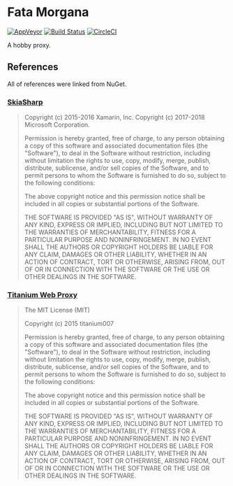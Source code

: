 # Fata Morgana

[![AppVeyor](https://ci.appveyor.com/api/projects/status/be867wfxe97pvf4p/branch/master?svg=true)](https://ci.appveyor.com/project/acid-chicken/fata-morgana/branch/master)
[![Build Status](https://app.bitrise.io/app/fe1f910a0795efef/status.svg?token=-XEcDeN_35n48V4dcLbB6Q&branch=master)](https://app.bitrise.io/app/fe1f910a0795efef)
[![CircleCI](https://circleci.com/gh/acid-chicken/fata-morgana/tree/master.svg?style=svg)](https://circleci.com/gh/acid-chicken/fata-morgana/tree/master)

A hobby proxy.

## References

All of references were linked from NuGet.

### [SkiaSharp](https://github.com/mono/SkiaSharp)
> Copyright (c) 2015-2016 Xamarin, Inc.
> Copyright (c) 2017-2018 Microsoft Corporation.
>
> Permission is hereby granted, free of charge, to any person obtaining a copy of this software and associated documentation files (the "Software"), to deal in the Software without restriction, including without limitation the rights to use, copy, modify, merge, publish, distribute, sublicense, and/or sell copies of the Software, and to permit persons to whom the Software is furnished to do so, subject to the following conditions:
>
> The above copyright notice and this permission notice shall be included in all copies or substantial portions of the Software.
>
> THE SOFTWARE IS PROVIDED "AS IS", WITHOUT WARRANTY OF ANY KIND, EXPRESS OR IMPLIED, INCLUDING BUT NOT LIMITED TO THE WARRANTIES OF MERCHANTABILITY, FITNESS FOR A PARTICULAR PURPOSE AND NONINFRINGEMENT. IN NO EVENT SHALL THE AUTHORS OR COPYRIGHT HOLDERS BE LIABLE FOR ANY CLAIM, DAMAGES OR OTHER LIABILITY, WHETHER IN AN ACTION OF CONTRACT, TORT OR OTHERWISE, ARISING FROM, OUT OF OR IN CONNECTION WITH THE SOFTWARE OR THE USE OR OTHER DEALINGS IN THE SOFTWARE.

### [Titanium Web Proxy](https://github.com/justcoding121/Titanium-Web-Proxy)
> The MIT License (MIT)
>
> Copyright (c) 2015 titanium007
>
> Permission is hereby granted, free of charge, to any person obtaining a copy
> of this software and associated documentation files (the "Software"), to deal
> in the Software without restriction, including without limitation the rights
> to use, copy, modify, merge, publish, distribute, sublicense, and/or sell
> copies of the Software, and to permit persons to whom the Software is
> furnished to do so, subject to the following conditions:
>
> The above copyright notice and this permission notice shall be included in all
> copies or substantial portions of the Software.
>
> THE SOFTWARE IS PROVIDED "AS IS", WITHOUT WARRANTY OF ANY KIND, EXPRESS OR
> IMPLIED, INCLUDING BUT NOT LIMITED TO THE WARRANTIES OF MERCHANTABILITY,
> FITNESS FOR A PARTICULAR PURPOSE AND NONINFRINGEMENT. IN NO EVENT SHALL THE
> AUTHORS OR COPYRIGHT HOLDERS BE LIABLE FOR ANY CLAIM, DAMAGES OR OTHER
> LIABILITY, WHETHER IN AN ACTION OF CONTRACT, TORT OR OTHERWISE, ARISING FROM,
> OUT OF OR IN CONNECTION WITH THE SOFTWARE OR THE USE OR OTHER DEALINGS IN THE
> SOFTWARE.
